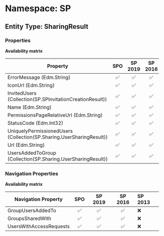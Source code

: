 # Namespace: SP

## Entity Type: SharingResult

### Properties

**Availability matrix**

Property | SPO | SP 2019 | SP 2016 | SP 2013
----------|:---:|:-------:|:-------:|:-------
ErrorMessage (Edm.String) | ✅ | ✅ | ✅ | ❌
IconUrl (Edm.String) | ✅ | ✅ | ✅ | ❌
InvitedUsers (Collection(SP.SPInvitationCreationResult)) | ✅ | ✅ | ✅ | ❌
Name (Edm.String) | ✅ | ✅ | ✅ | ❌
PermissionsPageRelativeUrl (Edm.String) | ✅ | ✅ | ✅ | ❌
StatusCode (Edm.Int32) | ✅ | ✅ | ✅ | ❌
UniquelyPermissionedUsers (Collection(SP.Sharing.UserSharingResult)) | ✅ | ✅ | ✅ | ❌
Url (Edm.String) | ✅ | ✅ | ✅ | ❌
UsersAddedToGroup (Collection(SP.Sharing.UserSharingResult)) | ✅ | ✅ | ✅ | ❌

### Navigation Properties

**Availability matrix**

Navigation Property | SPO | SP 2019 | SP 2016 | SP 2013
----------|:---:|:-------:|:-------:|:-------
GroupUsersAddedTo | ✅ | ✅ | ✅ | ❌
GroupsSharedWith | ✅ | ✅ | ✅ | ❌
UsersWithAccessRequests | ✅ | ✅ | ✅ | ❌

